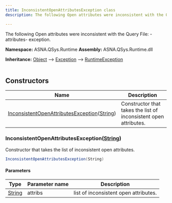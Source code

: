 ```yaml
---
title: InconsistentOpenAttributesException class
description: The following Open attributes were inconsistent with the Query File: -attributes- exception.

---
```


The following Open attributes were inconsistent with the Query File: -attributes- exception.

**Namespace:** ASNA.QSys.Runtime
**Assembly:** ASNA.QSys.Runtime.dll

**Inheritance:** [Object](https://docs.microsoft.com/en-us/dotnet/api/system.object) --> [Exception](https://docs.microsoft.com/en-us/dotnet/api/system.exception) --> [RuntimeException](/reference/runtime/qsys-runtime/runtime-exception.html)
<br>
<br>

## Constructors

| Name | Description |
| --- | --- |
| [InconsistentOpenAttributesException](#inconsistentopenattributesexceptionstring)([String](https://docs.microsoft.com/en-us/dotnet/api/system.string)) | Constructor that takes the list of inconsistent open attributes.

### InconsistentOpenAttributesException([String](https://docs.microsoft.com/en-us/dotnet/api/system.string))

Constructor that takes the list of inconsistent open attributes.

```cs
InconsistentOpenAttributesException(String)
```

#### Parameters

| Type | Parameter name | Description
| --- | --- | ---
| [String](https://docs.microsoft.com/en-us/dotnet/api/system.string) | attribs | list of inconsistent open attributes.
